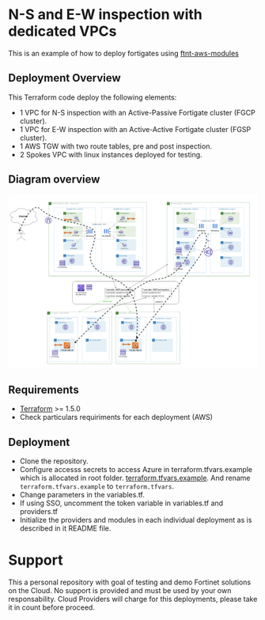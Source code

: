 # N-S and E-W inspection with dedicated VPCs

This is an example of how to deploy fortigates using [ftnt-aws-modules](https://registry.terraform.io/modules/jmvigueras/ftnt-aws-modules/aws/latest)

## Deployment Overview

This Terraform code deploy the following elements:

- 1 VPC for N-S inspection with an Active-Passive Fortigate cluster (FGCP cluster).
- 1 VPC for E-W inspection with an Active-Active Fortigate cluster (FGSP cluster). 
- 1 AWS TGW with two route tables, pre and post inspection.
- 2 Spokes VPC with linux instances deployed for testing. 

## Diagram overview

![FortiGate reference architecture overview](images/image1.png)

## Requirements
* [Terraform](https://learn.hashicorp.com/terraform/getting-started/install.html) >= 1.5.0
* Check particulars requiriments for each deployment (AWS) 

## Deployment
* Clone the repository.
* Configure accesss secrets to access Azure in terraform.tfvars.example which is allocated in root folder. [terraform.tfvars.example](./terraform.tfvars.example).  And rename `terraform.tfvars.example` to `terraform.tfvars`.
* Change parameters in the variables.tf.
* If using SSO, uncomment the token variable in variables.tf and providers.tf
* Initialize the providers and modules in each individual deployment as is described in it README file.

# Support
This a personal repository with goal of testing and demo Fortinet solutions on the Cloud. No support is provided and must be used by your own responsability. Cloud Providers will charge for this deployments, please take it in count before proceed.


